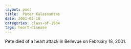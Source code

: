 ```yaml
---
layout: post
title:  Peter Kalasountas
date: 2001-02-18
categories: class-of-1984
tags: heart-disease
---
```

Pete died of a heart attack in Bellevue on February 18, 2001.
